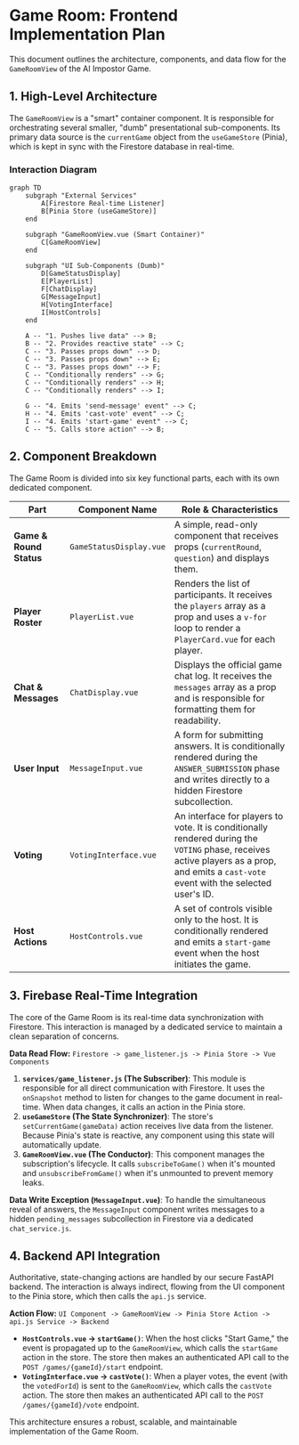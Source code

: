 # Game Room: Frontend Implementation Plan

This document outlines the architecture, components, and data flow for the `GameRoomView` of the AI Impostor Game.

## 1. High-Level Architecture

The `GameRoomView` is a "smart" container component. It is responsible for orchestrating several smaller, "dumb" presentational sub-components. Its primary data source is the `currentGame` object from the `useGameStore` (Pinia), which is kept in sync with the Firestore database in real-time.

### Interaction Diagram

```mermaid
graph TD
    subgraph "External Services"
        A[Firestore Real-time Listener]
        B[Pinia Store (useGameStore)]
    end

    subgraph "GameRoomView.vue (Smart Container)"
        C[GameRoomView]
    end

    subgraph "UI Sub-Components (Dumb)"
        D[GameStatusDisplay]
        E[PlayerList]
        F[ChatDisplay]
        G[MessageInput]
        H[VotingInterface]
        I[HostControls]
    end

    A -- "1. Pushes live data" --> B;
    B -- "2. Provides reactive state" --> C;
    C -- "3. Passes props down" --> D;
    C -- "3. Passes props down" --> E;
    C -- "3. Passes props down" --> F;
    C -- "Conditionally renders" --> G;
    C -- "Conditionally renders" --> H;
    C -- "Conditionally renders" --> I;

    G -- "4. Emits 'send-message' event" --> C;
    H -- "4. Emits 'cast-vote' event" --> C;
    I -- "4. Emits 'start-game' event" --> C;
    C -- "5. Calls store action" --> B;
```

## 2. Component Breakdown

The Game Room is divided into six key functional parts, each with its own dedicated component.

| Part                    | Component Name            | Role & Characteristics                                                                                                                                                             |
| ----------------------- | ------------------------- | ---------------------------------------------------------------------------------------------------------------------------------------------------------------------------------- |
| **Game & Round Status** | `GameStatusDisplay.vue`   | A simple, read-only component that receives props (`currentRound`, `question`) and displays them.                                                                                  |
| **Player Roster**       | `PlayerList.vue`          | Renders the list of participants. It receives the `players` array as a prop and uses a `v-for` loop to render a `PlayerCard.vue` for each player.                                     |
| **Chat & Messages**     | `ChatDisplay.vue`         | Displays the official game chat log. It receives the `messages` array as a prop and is responsible for formatting them for readability.                                              |
| **User Input**          | `MessageInput.vue`        | A form for submitting answers. It is conditionally rendered during the `ANSWER_SUBMISSION` phase and writes directly to a hidden Firestore subcollection.                              |
| **Voting**              | `VotingInterface.vue`     | An interface for players to vote. It is conditionally rendered during the `VOTING` phase, receives active players as a prop, and emits a `cast-vote` event with the selected user's ID. |
| **Host Actions**        | `HostControls.vue`        | A set of controls visible only to the host. It is conditionally rendered and emits a `start-game` event when the host initiates the game.                                           |

## 3. Firebase Real-Time Integration

The core of the Game Room is its real-time data synchronization with Firestore. This interaction is managed by a dedicated service to maintain a clean separation of concerns.

**Data Read Flow:** `Firestore -> game_listener.js -> Pinia Store -> Vue Components`

1.  **`services/game_listener.js` (The Subscriber)**: This module is responsible for all direct communication with Firestore. It uses the `onSnapshot` method to listen for changes to the game document in real-time. When data changes, it calls an action in the Pinia store.
2.  **`useGameStore` (The State Synchronizer)**: The store's `setCurrentGame(gameData)` action receives live data from the listener. Because Pinia's state is reactive, any component using this state will automatically update.
3.  **`GameRoomView.vue` (The Conductor)**: This component manages the subscription's lifecycle. It calls `subscribeToGame()` when it's mounted and `unsubscribeFromGame()` when it's unmounted to prevent memory leaks.

**Data Write Exception (`MessageInput.vue`)**: To handle the simultaneous reveal of answers, the `MessageInput` component writes messages to a hidden `pending_messages` subcollection in Firestore via a dedicated `chat_service.js`.

## 4. Backend API Integration

Authoritative, state-changing actions are handled by our secure FastAPI backend. The interaction is always indirect, flowing from the UI component to the Pinia store, which then calls the `api.js` service.

**Action Flow:** `UI Component -> GameRoomView -> Pinia Store Action -> api.js Service -> Backend`

-   **`HostControls.vue` -> `startGame()`**: When the host clicks "Start Game," the event is propagated up to the `GameRoomView`, which calls the `startGame` action in the store. The store then makes an authenticated API call to the `POST /games/{gameId}/start` endpoint.
-   **`VotingInterface.vue` -> `castVote()`**: When a player votes, the event (with the `votedForId`) is sent to the `GameRoomView`, which calls the `castVote` action. The store then makes an authenticated API call to the `POST /games/{gameId}/vote` endpoint.

This architecture ensures a robust, scalable, and maintainable implementation of the Game Room.
